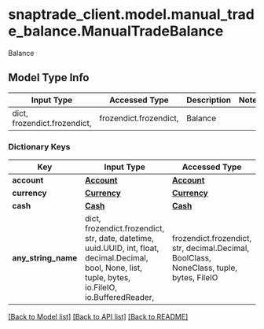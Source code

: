 # snaptrade_client.model.manual_trade_balance.ManualTradeBalance

Balance

## Model Type Info
Input Type | Accessed Type | Description | Notes
------------ | ------------- | ------------- | -------------
dict, frozendict.frozendict,  | frozendict.frozendict,  | Balance | 

### Dictionary Keys
Key | Input Type | Accessed Type | Description | Notes
------------ | ------------- | ------------- | ------------- | -------------
**account** | [**Account**](Account.md) | [**Account**](Account.md) |  | [optional] 
**currency** | [**Currency**](Currency.md) | [**Currency**](Currency.md) |  | [optional] 
**cash** | [**Cash**](Cash.md) | [**Cash**](Cash.md) |  | [optional] 
**any_string_name** | dict, frozendict.frozendict, str, date, datetime, uuid.UUID, int, float, decimal.Decimal, bool, None, list, tuple, bytes, io.FileIO, io.BufferedReader,  | frozendict.frozendict, str, decimal.Decimal, BoolClass, NoneClass, tuple, bytes, FileIO | any string name can be used but the value must be the correct type | [optional]

[[Back to Model list]](../../README.md#documentation-for-models) [[Back to API list]](../../README.md#documentation-for-api-endpoints) [[Back to README]](../../README.md)

